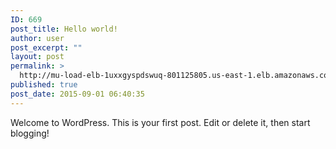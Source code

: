 ```yaml
---
ID: 669
post_title: Hello world!
author: user
post_excerpt: ""
layout: post
permalink: >
  http://mu-load-elb-1uxxgyspdswuq-801125805.us-east-1.elb.amazonaws.com/2015/09/01/hello-world-2-4/
published: true
post_date: 2015-09-01 06:40:35
---
```

Welcome to WordPress. This is your first post. Edit or delete it, then start blogging!